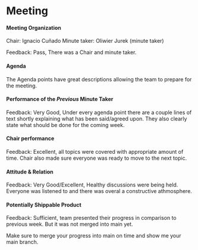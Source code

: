 # Meeting

#### Meeting Organization

Chair: Ignacio Cuñado
Minute taker: Oliwier Jurek (minute taker)

Feedback: Pass, There was a Chair and minute taker.

#### Agenda 

The Agenda points have great descriptions allowing the team to prepare for the meeting.

#### Performance of the *Previous* Minute Taker

Feedback: Very Good, Under every agenda point there are a couple lines of text shortly explaining what has been said/agreed upon. They also clearly state what should be done for the coming week.

#### Chair performance

Feedback: Excellent, all topics were covered with appropriate amount of time. Chair also made sure everyone was ready to move to the next topic.

#### Attitude & Relation

Feedback: Very Good/Excellent, Healthy discussions were being held. Everyone was listened to and there was overal a constructive athmosphere. 

#### Potentially Shippable Product

Feedback: Sufficient, team presented their progress in comparison to previous week. But it was not merged into main yet.

Make sure to merge your progress into main on time and show me your main branch.




